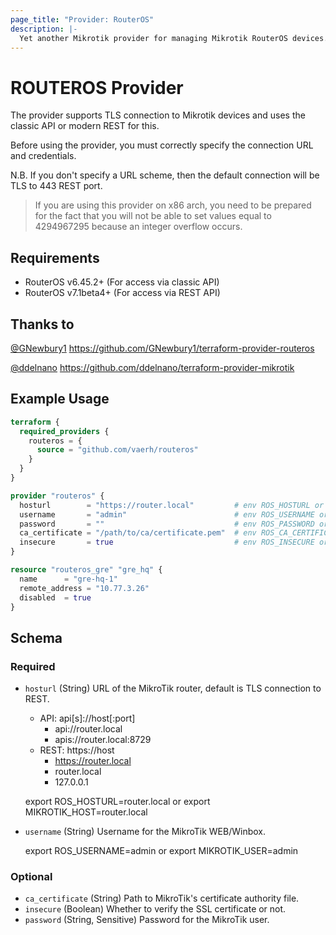 ```yaml
---
page_title: "Provider: RouterOS"
description: |-
  Yet another Mikrotik provider for managing Mikrotik RouterOS devices.
---
```


# ROUTEROS Provider

The provider supports TLS connection to Mikrotik devices and uses the classic API or modern REST for this.

Before using the provider, you must correctly specify the connection URL and credentials.

N.B. If you don't specify a URL scheme, then the default connection will be TLS to 443 REST port.

  > If you are using this provider on x86 arch, you need to be prepared for the fact that you will not be able to set values equal to 4294967295 because an integer overflow occurs.

## Requirements

* RouterOS v6.45.2+ (For access via classic API)
* RouterOS v7.1beta4+ (For access via REST API)

## Thanks to
[@GNewbury1](https://github.com/GNewbury1) https://github.com/GNewbury1/terraform-provider-routeros

[@ddelnano](https://github.com/ddelnano) https://github.com/ddelnano/terraform-provider-mikrotik

## Example Usage
```terraform
terraform {
  required_providers {
    routeros = {
      source = "github.com/vaerh/routeros"
    }
  }
}

provider "routeros" {
  hosturl        = "https://router.local"         # env ROS_HOSTURL or MIKROTIK_HOST
  username       = "admin"                        # env ROS_USERNAME or MIKROTIK_USER
  password       = ""                             # env ROS_PASSWORD or MIKROTIK_PASSWORD
  ca_certificate = "/path/to/ca/certificate.pem"  # env ROS_CA_CERTIFICATE or MIKROTIK_CA_CERTIFICATE
  insecure       = true                           # env ROS_INSECURE or MIKROTIK_INSECURE
}

resource "routeros_gre" "gre_hq" {
  name      = "gre-hq-1"
  remote_address = "10.77.3.26"
  disabled  = true
}
```

<!-- schema generated by tfplugindocs -->
## Schema

### Required

- `hosturl` (String) URL of the MikroTik router, default is TLS connection to REST.    
	* API: api[s]://host[:port]
		* api://router.local
		* apis://router.local:8729
	* REST: https://host
		* https://router.local
		* router.local
		* 127.0.0.1  


	export ROS_HOSTURL=router.local or export MIKROTIK_HOST=router.local
- `username` (String) Username for the MikroTik WEB/Winbox.


	export ROS_USERNAME=admin or export MIKROTIK_USER=admin

### Optional

- `ca_certificate` (String) Path to MikroTik's certificate authority file.
- `insecure` (Boolean) Whether to verify the SSL certificate or not.
- `password` (String, Sensitive) Password for the MikroTik user.
